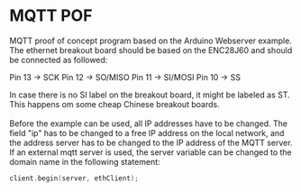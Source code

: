 # MQTT POF
MQTT proof of concept program based on the Arduino Webserver example. The ethernet breakout board should be based on the ENC28J60 and should be connected as followed:

Pin 13 -> SCK
Pin 12 -> SO/MISO
Pin 11 -> SI/MOSI
Pin 10 -> SS

In case there is no SI label on the breakout board, it might be labeled as ST. This happens om some cheap Chinese breakout boards. 
<br/><br/>
Before the example can be used, all IP addresses have to be changed. The field "ip" has to be changed to a free IP address on the local network, and the address server has to be changed to the IP address of the MQTT server. If an external mqtt server is used, the server variable can be changed to the domain name in the following statement:
```c
client.begin(server, ethClient);
```